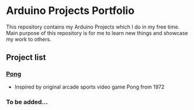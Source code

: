 # Arduino Projects Portfolio

This repository contains my Arduino Projects which I do in my free time. Main purpose of this repository is for me to learn new things and showcase my work to others.

## Project list

### [Pong](Arduino-Projects/Pong/)

- Inspired by original arcade sports video game Pong from 1972

### To be added...
